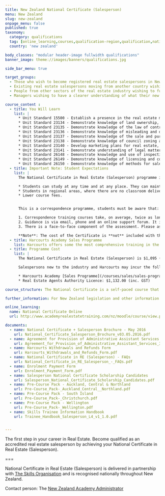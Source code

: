 ```yaml
---
title: New Zealand National Certificate (Salesperson)
menu: New Zealand
slug: new-zealand
onpage_menu: false
published: true
taxonomy:
  category: qualifications
  tag: [online_learning,courses,qualification-region,qualification,national-certificate,sales,sales consultant,new zealand]
  country: 'new zealand'

body_classes: "modular header-image fullwidth qualifications"
banner_image: theme://images/banners/qualifications.jpg

side_bar_menu: true

target_groups:
  - Those who wish to become registered real estate salespersons in New Zealand
  - Existing real estate salespersons moving from another country wishing to register as a salesperson
  - People from other sectors of the real estate industry wishing to further develop their knowledge or skills in specific areas
  - Managers wishing to have a clearer understanding of what their new recruits are learning

course_content :
  - title: You Will Learn
    list: |
      * Unit Standard 15500 - Establish a presence in the real estate market
      * Unit Standard 23134 - Demonstrate knowledge of land ownership, transfer of ownership, and titles
      * Unit Standard 23135 - Demonstrate knowledge of the law of contract and the law of agency
      * Unit Standard 23136 - Demonstrate knowledge of misleading and deceiving conduct and misrepresentation
      * Unit Standard 23137 - Demonstrate knowledge of the sale and purchase agreement and facilitate sale of real estate
      * Unit Standard 23138 - Demonstrate knowledge of council zoning and building law needed to act as a real estate salesperson
      * Unit Standard 23140 - Develop marketing plans for real estate, qualify customers, and present properties for sale
      * Unit Standard 23141 - Demonstrate understanding of legal matters affecting real estate licensees
      * Unit Standard 26148 - Demonstrate knowledge and use of inspection, appraisal and agency agreement for real estate property
      * Unit Standard 26149 - Demonstrate knowledge of licensing and code of professional conduct under the Real Estate Act 2008
      * Unit Standard 26150 - Demonstrate knowledge of methods for sale of real estate in New Zealand
  - title: Important Note: Student Expectations
    list: |
      The National Certificate in Real Estate (Salesperson) programme in association with The Skills Organisation is completed by correspondence. With classroom-based training there is a teacher on hand to facilitate student learning and assessment and can be completed faster than training by correspondence. However, there are many benefits to training by correspondence, namely:

      * Students can study at any time and at any place. They can maintain a full-time job and complete the programme at home * after work.
      * Students in regional areas, where there are no classroom delivered courses available, have access to the programme.
      * Lower course fees.


      This is a correspondence programme, students must be aware that:

      1. Correspondence training courses take, on average, twice as long to complete as those delivered in the classroom. Students 1. should allow 3-weeks turnaround time after completing each study unit, longer if re-submissions are required.
      2. Guidance is via email, phone and an online support forum. It is essential that students use the online support forum to 1. post any questions.
      3. There is a face-to-face component of the assessment. Please ask the student to contact your local Academy trainer to check for available dates that fit their study time frame before registering for this programme.

      **Note**: The cost of the Certificate is **not** included with the cost of the Harcourts Academy Sales Programme.
  - title: Harcourts Academy Sales Programme
    list: Harcourts offers some the most comprehensive training in the industry. On completion of the National Certificate in Real Estate (Salesperson), participants go on to complete the Harcourts Academy [Sales Programme](/courses/sales/sales-programme).
  - title: Programme Cost
    list: |
      The National Certificate in Real Estate (Salesperson) is $1,095 (inc. GST) for the 11 unit standards.

      Salespersons new to the industry and Harcourts may incur the following additional costs:

      * Harcourts Academy [Sales Programme](/courses/sales/sales-programme): $705.00 (inc. GST)
      * Real Estate Agents Authority Licence: $1,132.00 (inc. GST)

course_structure: The National Certificate is a self-paced course that includes a number of written assessment activities, online interactive practise and support and 1 day in-class reinforcement training and final assessment. Upon enrolment you will have 8 months to complete the course however the average time taken to finish it is between one and three months.

further_information: For New Zealand legislation and other information visit [REINZ](https://www.reinz.co.nz/)

online_learning:
  name: National Certificate Online
  url: http://www.academyrealestatetraining.com/nz/moodle/course/view.php?id=56

documents:
  - name: National Certificate + Salesperson Brochure - May 2016
    url: National_Certificate_Salesperson_Brochure_v03.05.2016.pdf
  - name: Agreement for Provision of Administrative Assistant Services
    url: Agreement_for_Provision_of_Administrative_Assistant_Services_300310.pdf
  - name: Harcourts Withdrawals and Refunds Form
    url: Harcourts_Withdrawals_and_Refunds_Form.pdf
  - name: National Certificate in RE (Salesperson) - FAQs
    url: National_Certificate_in_RE_Salesperson_-_FAQs.pdf
  - name: Enrolment Payment Form
    url: Enrolment_Payment_Form.pdf
  - name: Salesperson National Certificate Scholarship Candidates
    url: Salesperson_National_Certificate_Scholarship_Candidates.pdf
  - name: Pre-Course Pack - Auckland, Central & Northland
    url: Pre-Course_Pack-_Auckland_Central__Northland.pdf
  - name: Pre-Course Pack - South Island
    url: Pre-Course_Pack-_Christchurch.pdf
  - name: Pre-Course Pack - Wellington
    url: Pre-Course_Pack-_Wellington.pdf
  - name: Skills Trainee Information Handbook
    url: Trainee_Handbook_Salesperson_L4_v1_1.0.pdf


---
```


The first step in your career in Real Estate. Become qualified as an accredited real estate salesperson by achieving your National Certificate in Real Estate (Salesperson).

===

National Certificate in Real Estate (Salesperson) is delivered in partnership with [The Skills Organisation](http://skills.org.nz/) and is recognised nationally throughout New Zealand.

Contact person: The [New Zealand Academy Administrator](/about-us/contact-us/locations/auckland)
